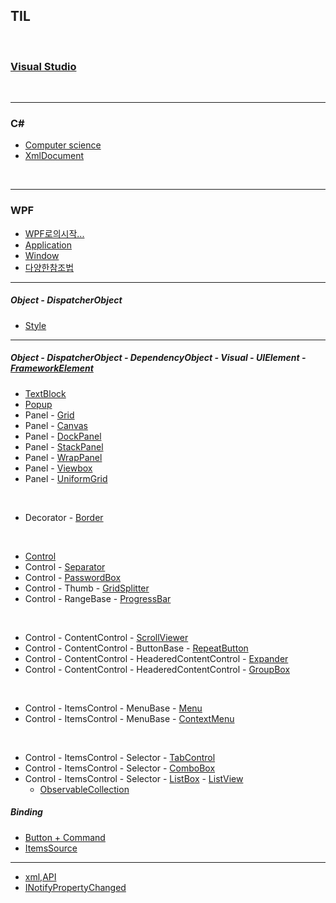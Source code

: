 ## TIL

<br/>

### [Visual Studio](https://github.com/BuMinKyoo/TIL/tree/main/Visual%20Studio)

<br/>

***

### C#
- [Computer science](https://github.com/BuMinKyoo/TIL/tree/main/C%23/CS)
- [XmlDocument](https://github.com/BuMinKyoo/TIL/tree/main/C%23/XmlDocument)

<br/>

***

### WPF

- [WPF로의시작...](https://github.com/BuMinKyoo/TIL/tree/main/WPF/WPF%EC%8B%9C%EC%9E%91...)
- [Application](https://github.com/BuMinKyoo/TIL/tree/main/WPF/Application)
- [Window](https://github.com/BuMinKyoo/TIL/tree/main/WPF/Window)
- [다양한참조법](https://github.com/BuMinKyoo/TIL/tree/main/WPF/%EB%8B%A4%EC%96%91%ED%95%9C%EC%B0%B8%EC%A1%B0%EB%B2%95)

***
##### Object - DispatcherObject
- [Style](https://github.com/BuMinKyoo/TIL/tree/main/WPF/Style)

***

##### Object - DispatcherObject - DependencyObject - Visual - UIElement - [FrameworkElement](https://github.com/BuMinKyoo/TIL/tree/main/WPF/FrameworkElement)
- [TextBlock](https://github.com/BuMinKyoo/TIL/tree/main/WPF/TextBlock)
- [Popup](https://github.com/BuMinKyoo/TIL/tree/main/WPF/Popup)
- Panel - [Grid](https://github.com/BuMinKyoo/TIL/tree/main/WPF/Grid)
- Panel - [Canvas](https://github.com/BuMinKyoo/TIL/tree/main/WPF/Canvas)
- Panel - [DockPanel](https://github.com/BuMinKyoo/TIL/tree/main/WPF/DockPanel)
- Panel - [StackPanel](https://github.com/BuMinKyoo/TIL/tree/main/WPF/StackPanel)
- Panel - [WrapPanel](https://github.com/BuMinKyoo/TIL/tree/main/WPF/WrapPanel)
- Panel - [Viewbox](https://github.com/BuMinKyoo/TIL/tree/main/WPF/Viewbox)
- Panel - [UniformGrid](https://github.com/BuMinKyoo/TIL/tree/main/WPF/UniformGrid)

<br/>

- Decorator - [Border](https://github.com/BuMinKyoo/TIL/tree/main/WPF/Border)

<br/>

- [Control](https://github.com/BuMinKyoo/TIL/tree/main/WPF/Control)
- Control - [Separator](https://github.com/BuMinKyoo/TIL/tree/main/WPF/Separator)
- Control - [PasswordBox](https://github.com/BuMinKyoo/TIL/tree/main/WPF/PasswordBox)
- Control - Thumb - [GridSplitter](https://github.com/BuMinKyoo/TIL/tree/main/WPF/GridSplitter)
- Control - RangeBase - [ProgressBar](https://github.com/BuMinKyoo/TIL/tree/main/WPF/ProgressBar)

<br/>

- Control - ContentControl - [ScrollViewer](https://github.com/BuMinKyoo/TIL/tree/main/WPF/ScrollViewer)
- Control - ContentControl - ButtonBase - [RepeatButton](https://github.com/BuMinKyoo/TIL/tree/main/WPF/RepeatButton)
- Control - ContentControl - HeaderedContentControl - [Expander](https://github.com/BuMinKyoo/TIL/tree/main/WPF/Expander)
- Control - ContentControl - HeaderedContentControl - [GroupBox](https://github.com/BuMinKyoo/TIL/tree/main/WPF/GroupBox)

<br/>

- Control - ItemsControl - MenuBase - [Menu](https://github.com/BuMinKyoo/TIL/tree/main/WPF/Menu)
- Control - ItemsControl - MenuBase - [ContextMenu](https://github.com/BuMinKyoo/TIL/tree/main/WPF/ContextMenu)

<br/>

- Control - ItemsControl - Selector - [TabControl](https://github.com/BuMinKyoo/TIL/tree/main/WPF/TabControl)
- Control - ItemsControl - Selector - [ComboBox](https://github.com/BuMinKyoo/TIL/tree/main/WPF/ComboBox)
- Control - ItemsControl - Selector - [ListBox](https://github.com/BuMinKyoo/TIL/tree/main/WPF/ListBox) - [ListView](https://github.com/BuMinKyoo/TIL/tree/main/WPF/ListView)
  - [ObservableCollection](https://github.com/BuMinKyoo/TIL/tree/main/WPF/ObservableCollection)

##### Binding
- [Button + Command](https://github.com/BuMinKyoo/TIL/tree/main/WPF/Button%20%2B%20Command)
- [ItemsSource](https://github.com/BuMinKyoo/TIL/tree/main/WPF/ItemsSource)

***

  - [xml,API](https://github.com/BuMinKyoo/TIL/tree/main/WPF/xml%2CAPI)
  - [INotifyPropertyChanged](https://github.com/BuMinKyoo/TIL/tree/main/WPF/INotifyPropertyChanged)
